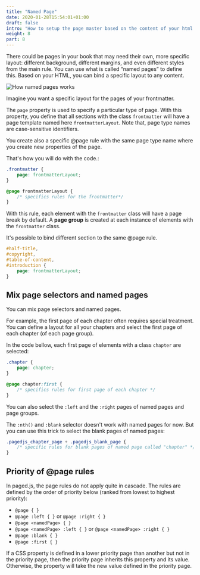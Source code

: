 ```yaml
---
title: "Named Page"
date: 2020-01-28T15:54:01+01:00
draft: false
intro: "How to setup the page master based on the content of your html: the named page"
weight: 8
part: 8
---
```



There could be pages in your book that may need their own, more specific layout: different background, different margins, and even different styles from the main rule.
You can use what is called “named pages” to define this. Based on your HTML, you can bind a specific layout to any content.

![How named pages works](../images/named-pages.png)

Imagine you want a specific layout for the pages of your frontmatter. 

The `page` property is used to specify a particular type of page. With this property, you define that all sections with the class `frontmatter` will have a page template named here `frontmatterLayout`. Note that, page type names are case-sensitive identifiers.

You create also a specific @page rule with the same page type name where you create new properties of the page. 

That's how you will do with the code.:

```css
.frontmatter {
	page: frontmatterLayout;
}

@page frontmatterLayout {
	/* specifics rules for the frontmatter*/
}
```

With this rule, each element with the `frontmatter` class will have a page break by default. A **page group** is created at each instance of elements with the `frontmatter` class.  

It's possible to bind different section to the same @page rule.

```css
#half-title,
#copyright,
#table-of-content,
#introduction {
	page: frontmatterLayout;
}
```


## Mix page selectors and named pages

You can mix page selectors and named pages.

For example, the first page of each chapter often requires special treatment. You can define a layout for all your chapters and select the first page of each chapter (of each page group).

In the code bellow, each first page of elements with a class `chapter` are selected:

```css
.chapter {
	page: chapter;
}

@page chapter:first {
    /* specifics rules for first page of each chapter */
}
```

You can also select the `:left` and the `:right` pages of named pages and page groups.

The `:nth()` and `:blank` selector doesn't work with named pages for now. But you can use this trick to select the blank pages of named pages:

```css
.pagedjs_chapter_page + .pagedjs_blank_page {
	/* specific rules for blank pages of named page called "chapter" */
}
```



## Priority of @page rules

In paged.js, the page rules do not apply quite in cascade. The rules are defined by the order of priority below (ranked from lowest to highest priority):

- `@page { }`
- `@page :left { }` or `@page :right { }`
- `@page <namedPage> { }`
- `@page <namedPage> :left { }` or `@page <namedPage> :right { }`
- `@page :blank { }`
- `@page :first { }`



If a CSS property is defined in a lower priority page than another but not in the priority page, then the priority page inherits this property and its value. Otherwise, the property will take the new value defined in the priority page.
